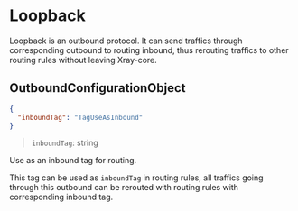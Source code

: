 # Loopback

Loopback is an outbound protocol. It can send traffics through corresponding outbound to routing inbound, thus rerouting traffics to other routing rules without leaving Xray-core.

## OutboundConfigurationObject

```json
{
  "inboundTag": "TagUseAsInbound"
}
```

> `inboundTag`: string

Use as an inbound tag for routing.

This tag can be used as `inboundTag` in routing rules, all traffics going through this outbound can be rerouted with routing rules with corresponding inbound tag.
